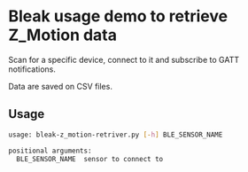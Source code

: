# Bleak usage demo to retrieve Z_Motion data

Scan for a specific device, connect to it and subscribe to GATT notifications.

Data are saved on CSV files.

## Usage

```bash
usage: bleak-z_motion-retriver.py [-h] BLE_SENSOR_NAME

positional arguments:
  BLE_SENSOR_NAME  sensor to connect to
```